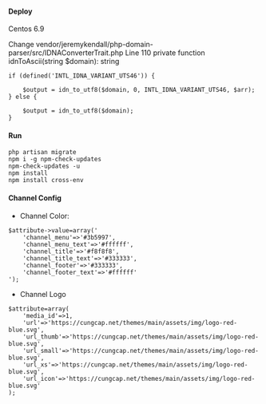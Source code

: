 #### Deploy 

Centos 6.9 

Change vendor/jeremykendall/php-domain-parser/src/IDNAConverterTrait.php 
Line 110 private function idnToAscii(string $domain): string 

```
if (defined('INTL_IDNA_VARIANT_UTS46')) {

    $output = idn_to_utf8($domain, 0, INTL_IDNA_VARIANT_UTS46, $arr);
} else {

    $output = idn_to_utf8($domain);
}
```
#### Run 
```
php artisan migrate 
npm i -g npm-check-updates
npm-check-updates -u
npm install
npm install cross-env
```
#### Channel Config 

- Channel Color: 
```
$attribute->value=array('
    'channel_menu'=>'#3b5997', 
    'channel_menu_text'=>'#ffffff', 
    'channel_title'=>'#f8f8f8', 
    'channel_title_text'=>'#333333', 
    'channel_footer'=>'#333333', 
    'channel_footer_text'=>'#ffffff'
'); 
```
- Channel Logo 
```
$attribute=array(
    'media_id'=>1, 
    'url'=>'https://cungcap.net/themes/main/assets/img/logo-red-blue.svg', 
    'url_thumb'=>'https://cungcap.net/themes/main/assets/img/logo-red-blue.svg', 
    'url_small'=>'https://cungcap.net/themes/main/assets/img/logo-red-blue.svg', 
    'url_xs'=>'https://cungcap.net/themes/main/assets/img/logo-red-blue.svg', 
    'url_icon'=>'https://cungcap.net/themes/main/assets/img/logo-red-blue.svg'
); 
```